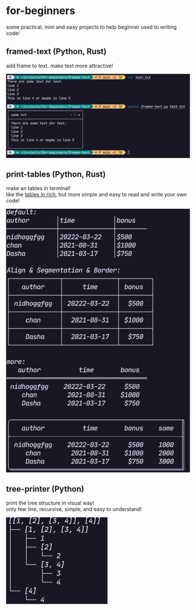 # for-beginners  

some practical, mini and easy projects to help beginner used to writing code!  

## framed-text (Python, Rust)  

add frame to text. make text more attractive!

![framed-txt](./images/framed-text.png)

## print-tables (Python, Rust)  

make an tables in terminal!  
like the [tables in rich](https://github.com/Textualize/rich), but more simple and easy to read and write your own code!

![print-tables](./images/print-tables.png)

## tree-printer (Python)  

print the tree structure in visual way!  
only few line, recursive, simple, and easy to understand!  

![tree-printer](./images/tree-printer.png)


